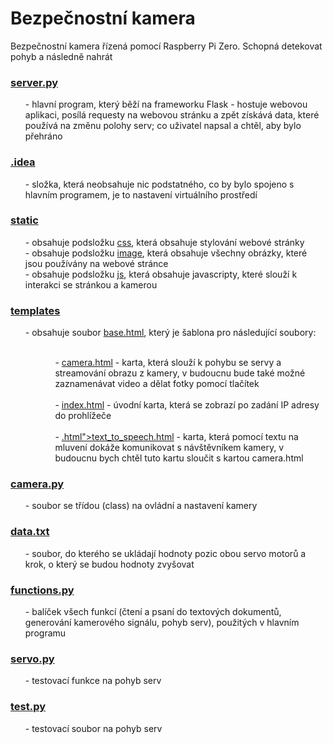 <h1> Bezpečnostní kamera </h1> 

Bezpečnostní kamera řízená pomocí Raspberry Pi Zero. Schopná detekovat pohyb a následně nahrát

<a href="server.py"><h3>server.py</h2></a>
 <ol>- hlavní program, který běží na frameworku Flask - hostuje webovou aplikaci, posílá requesty na webovou stránku a zpět získává data, které používá na změnu polohy serv; co uživatel napsal a chtěl, aby bylo přehráno</ol>

<a href=".idea"><h3>.idea</h3></a>
<ol>- složka, která neobsahuje nic podstatného, co by bylo spojeno s hlavním programem, je to nastavení virtuálního prostředí</ol>

<a href="static"><h3>static</h3></a>

<ol>
- obsahuje podsložku <a href="static/css/style.css">css</a>, která obsahuje stylování webové stránky<br>
- obsahuje podsložku <a href="static/image">image</a>, která obsahuje všechny obrázky, které jsou používány na webové stránce<br>
- obsahuje podsložku <a href="static/js/functions.js">js</a>, která obsahuje javascripty, které slouží k interakci se stránkou a kamerou
</ol>


<a href="templates"><h3>templates</h3></a>

<ol>
 - obsahuje soubor <a href="templates/base.html">base.html</a>, který je šablona pro následující soubory:<br><br>
 <ol><ol>
  - <a href="templates/camera.html">camera.html</a> - karta, která slouží k pohybu se servy a streamování obrazu z kamery, v budoucnu bude také možné zaznamenávat video a dělat fotky pomocí tlačítek<br><br>
  - <a href="templates/index.html">index.html</a> - úvodní karta, která se zobrazí po zadání IP adresy do prohlížeče<br><br>
  - <a href="templates/text_to_speech">.html">text_to_speech.html</a> - karta, která pomocí textu na mluvení dokáže komunikovat s návštěvníkem kamery, v budoucnu bych chtěl tuto kartu sloučit s kartou camera.html
 </ol></ol>
</ol>


<a href="camera.py"><h3>camera.py</h3></a>
<ol>- soubor se třídou (class) na ovládní a nastavení kamery</ol>          
          
<a href="data.txt"><h3>data.txt</h3></a> 
<ol>
- soubor, do kterého se ukládají hodnoty pozic obou servo motorů a krok, o který se budou hodnoty zvyšovat
</ol>

<a href="functions.py"><h3>functions.py</h3></a>
<ol>
- balíček všech funkcí (čtení a psaní do textových dokumentů, generování kamerového signálu, pohyb serv), použitých v hlavním programu
</ol>

<a href="servo.py"><h3>servo.py</h3></a>
<ol>
- testovací funkce na pohyb serv
</ol>

<a href="test.py"><h3>test.py</h3></a>
<ol>
- testovací soubor na pohyb serv
</ol>
